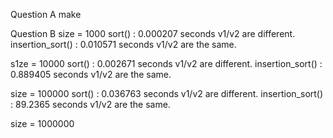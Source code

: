 Question A
make

Question B
size = 1000
sort() : 0.000207 seconds
v1/v2 are different.
insertion_sort() : 0.010571 seconds
v1/v2 are the same.

s1ze = 10000
sort() : 0.002671 seconds
v1/v2 are different.
insertion_sort() : 0.889405 seconds
v1/v2 are the same.

size = 100000
sort() : 0.036763 seconds
v1/v2 are different.
insertion_sort() : 89.2365 seconds
v1/v2 are the same.

size = 1000000
